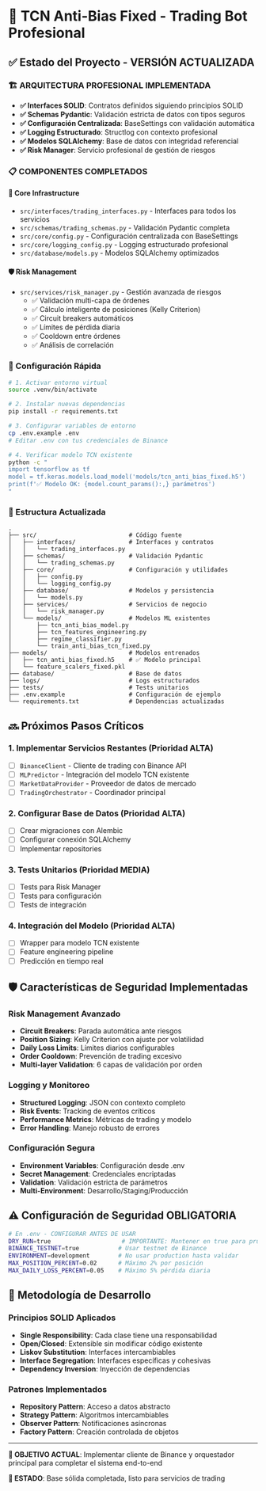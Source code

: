 # 🤖 TCN Anti-Bias Fixed - Trading Bot Profesional

## ✅ Estado del Proyecto - VERSIÓN ACTUALIZADA

### 🏗️ ARQUITECTURA PROFESIONAL IMPLEMENTADA

- **✅ Interfaces SOLID**: Contratos definidos siguiendo principios SOLID
- **✅ Schemas Pydantic**: Validación estricta de datos con tipos seguros
- **✅ Configuración Centralizada**: BaseSettings con validación automática
- **✅ Logging Estructurado**: Structlog con contexto profesional
- **✅ Modelos SQLAlchemy**: Base de datos con integridad referencial
- **✅ Risk Manager**: Servicio profesional de gestión de riesgos

### 📋 COMPONENTES COMPLETADOS

#### 🔧 Core Infrastructure
- `src/interfaces/trading_interfaces.py` - Interfaces para todos los servicios
- `src/schemas/trading_schemas.py` - Validación Pydantic completa
- `src/core/config.py` - Configuración centralizada con BaseSettings
- `src/core/logging_config.py` - Logging estructurado profesional
- `src/database/models.py` - Modelos SQLAlchemy optimizados

#### 🛡️ Risk Management
- `src/services/risk_manager.py` - Gestión avanzada de riesgos
  - ✅ Validación multi-capa de órdenes
  - ✅ Cálculo inteligente de posiciones (Kelly Criterion)
  - ✅ Circuit breakers automáticos
  - ✅ Límites de pérdida diaria
  - ✅ Cooldown entre órdenes
  - ✅ Análisis de correlación

### 🚀 Configuración Rápida

```bash
# 1. Activar entorno virtual
source .venv/bin/activate

# 2. Instalar nuevas dependencias
pip install -r requirements.txt

# 3. Configurar variables de entorno
cp .env.example .env
# Editar .env con tus credenciales de Binance

# 4. Verificar modelo TCN existente
python -c "
import tensorflow as tf
model = tf.keras.models.load_model('models/tcn_anti_bias_fixed.h5')
print(f'✅ Modelo OK: {model.count_params():,} parámetros')
"
```

### 📁 Estructura Actualizada

```
.
├── src/                          # Código fuente
│   ├── interfaces/               # Interfaces y contratos
│   │   └── trading_interfaces.py
│   ├── schemas/                  # Validación Pydantic
│   │   └── trading_schemas.py
│   ├── core/                     # Configuración y utilidades
│   │   ├── config.py
│   │   └── logging_config.py
│   ├── database/                 # Modelos y persistencia
│   │   └── models.py
│   ├── services/                 # Servicios de negocio
│   │   └── risk_manager.py
│   └── models/                   # Modelos ML existentes
│       ├── tcn_anti_bias_model.py
│       ├── tcn_features_engineering.py
│       ├── regime_classifier.py
│       └── train_anti_bias_tcn_fixed.py
├── models/                       # Modelos entrenados
│   ├── tcn_anti_bias_fixed.h5    # ✅ Modelo principal
│   └── feature_scalers_fixed.pkl
├── database/                     # Base de datos
├── logs/                         # Logs estructurados
├── tests/                        # Tests unitarios
├── .env.example                  # Configuración de ejemplo
└── requirements.txt              # Dependencias actualizadas
```

## 🔜 Próximos Pasos Críticos

### 1. **Implementar Servicios Restantes** (Prioridad ALTA)
- [ ] `BinanceClient` - Cliente de trading con Binance API
- [ ] `MLPredictor` - Integración del modelo TCN existente
- [ ] `MarketDataProvider` - Proveedor de datos de mercado
- [ ] `TradingOrchestrator` - Coordinador principal

### 2. **Configurar Base de Datos** (Prioridad ALTA)
- [ ] Crear migraciones con Alembic
- [ ] Configurar conexión SQLAlchemy
- [ ] Implementar repositories

### 3. **Tests Unitarios** (Prioridad MEDIA)
- [ ] Tests para Risk Manager
- [ ] Tests para configuración
- [ ] Tests de integración

### 4. **Integración del Modelo** (Prioridad ALTA)
- [ ] Wrapper para modelo TCN existente
- [ ] Feature engineering pipeline
- [ ] Predicción en tiempo real

## 🛡️ Características de Seguridad Implementadas

### Risk Management Avanzado
- **Circuit Breakers**: Parada automática ante riesgos
- **Position Sizing**: Kelly Criterion con ajuste por volatilidad
- **Daily Loss Limits**: Límites diarios configurables
- **Order Cooldown**: Prevención de trading excesivo
- **Multi-layer Validation**: 6 capas de validación por orden

### Logging y Monitoreo
- **Structured Logging**: JSON con contexto completo
- **Risk Events**: Tracking de eventos críticos
- **Performance Metrics**: Métricas de trading y modelo
- **Error Handling**: Manejo robusto de errores

### Configuración Segura
- **Environment Variables**: Configuración desde .env
- **Secret Management**: Credenciales encriptadas
- **Validation**: Validación estricta de parámetros
- **Multi-Environment**: Desarrollo/Staging/Producción

## ⚠️ Configuración de Seguridad OBLIGATORIA

```bash
# En .env - CONFIGURAR ANTES DE USAR
DRY_RUN=true                    # IMPORTANTE: Mantener en true para pruebas
BINANCE_TESTNET=true           # Usar testnet de Binance
ENVIRONMENT=development        # No usar production hasta validar
MAX_POSITION_PERCENT=0.02      # Máximo 2% por posición
MAX_DAILY_LOSS_PERCENT=0.05    # Máximo 5% pérdida diaria
```

## 🎯 Metodología de Desarrollo

### Principios SOLID Aplicados
- **Single Responsibility**: Cada clase tiene una responsabilidad
- **Open/Closed**: Extensible sin modificar código existente
- **Liskov Substitution**: Interfaces intercambiables
- **Interface Segregation**: Interfaces específicas y cohesivas
- **Dependency Inversion**: Inyección de dependencias

### Patrones Implementados
- **Repository Pattern**: Acceso a datos abstracto
- **Strategy Pattern**: Algoritmos intercambiables
- **Observer Pattern**: Notificaciones asíncronas
- **Factory Pattern**: Creación controlada de objetos

---

**🎯 OBJETIVO ACTUAL**: Implementar cliente de Binance y orquestador principal para completar el sistema end-to-end

**🚨 ESTADO**: Base sólida completada, listo para servicios de trading
